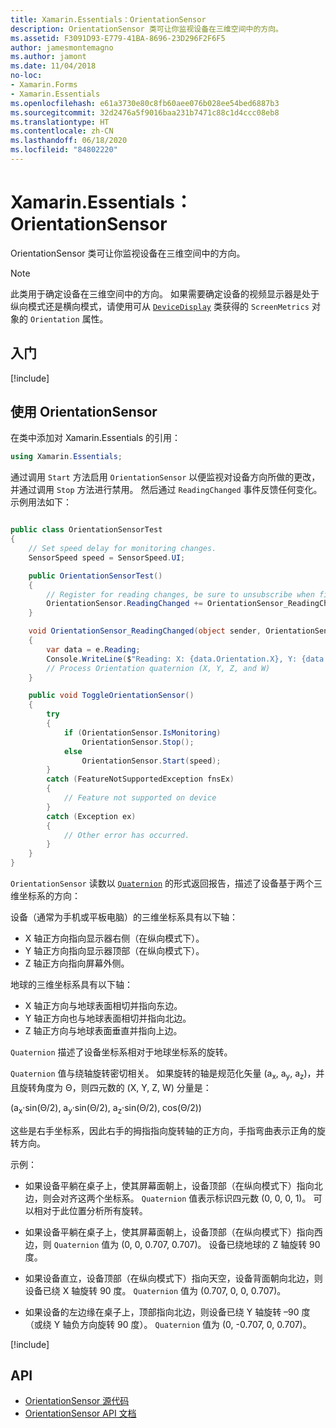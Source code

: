 ```yaml
---
title: Xamarin.Essentials：OrientationSensor
description: OrientationSensor 类可让你监视设备在三维空间中的方向。
ms.assetid: F3091D93-E779-41BA-8696-23D296F2F6F5
author: jamesmontemagno
ms.author: jamont
ms.date: 11/04/2018
no-loc:
- Xamarin.Forms
- Xamarin.Essentials
ms.openlocfilehash: e61a3730e80c8fb60aee076b028ee54bed6887b3
ms.sourcegitcommit: 32d2476a5f9016baa231b7471c88c1d4ccc08eb8
ms.translationtype: HT
ms.contentlocale: zh-CN
ms.lasthandoff: 06/18/2020
ms.locfileid: "84802220"
---
```

# <a name="xamarinessentials-orientationsensor"></a>Xamarin.Essentials：OrientationSensor

OrientationSensor 类可让你监视设备在三维空间中的方向。

> [!NOTE]
> 此类用于确定设备在三维空间中的方向。 如果需要确定设备的视频显示器是处于纵向模式还是横向模式，请使用可从 [`DeviceDisplay`](device-display.md) 类获得的 `ScreenMetrics` 对象的 `Orientation` 属性。

## <a name="get-started"></a>入门

[!include[](~/essentials/includes/get-started.md)]

## <a name="using-orientationsensor"></a>使用 OrientationSensor

在类中添加对 Xamarin.Essentials 的引用：

```csharp
using Xamarin.Essentials;
```

通过调用 `Start` 方法启用 `OrientationSensor` 以便监视对设备方向所做的更改，并通过调用 `Stop` 方法进行禁用。 然后通过 `ReadingChanged` 事件反馈任何变化。 示例用法如下：

```csharp

public class OrientationSensorTest
{
    // Set speed delay for monitoring changes.
    SensorSpeed speed = SensorSpeed.UI;

    public OrientationSensorTest()
    {
        // Register for reading changes, be sure to unsubscribe when finished
        OrientationSensor.ReadingChanged += OrientationSensor_ReadingChanged;
    }

    void OrientationSensor_ReadingChanged(object sender, OrientationSensorChangedEventArgs e)
    {
        var data = e.Reading;
        Console.WriteLine($"Reading: X: {data.Orientation.X}, Y: {data.Orientation.Y}, Z: {data.Orientation.Z}, W: {data.Orientation.W}");
        // Process Orientation quaternion (X, Y, Z, and W)
    }

    public void ToggleOrientationSensor()
    {
        try
        {
            if (OrientationSensor.IsMonitoring)
                OrientationSensor.Stop();
            else
                OrientationSensor.Start(speed);
        }
        catch (FeatureNotSupportedException fnsEx)
        {
            // Feature not supported on device
        }
        catch (Exception ex)
        {
            // Other error has occurred.
        }
    }
}
```

`OrientationSensor` 读数以 [`Quaternion`](xref:System.Numerics.Quaternion) 的形式返回报告，描述了设备基于两个三维坐标系的方向：

设备（通常为手机或平板电脑）的三维坐标系具有以下轴：

- X 轴正方向指向显示器右侧（在纵向模式下）。
- Y 轴正方向指向显示器顶部（在纵向模式下）。
- Z 轴正方向指向屏幕外侧。

地球的三维坐标系具有以下轴：

- X 轴正方向与地球表面相切并指向东边。
- Y 轴正方向也与地球表面相切并指向北边。
- Z 轴正方向与地球表面垂直并指向上边。

`Quaternion` 描述了设备坐标系相对于地球坐标系的旋转。

`Quaternion` 值与绕轴旋转密切相关。 如果旋转的轴是规范化矢量 (a<sub>x</sub>, a<sub>y</sub>, a<sub>z</sub>)，并且旋转角度为 Θ，则四元数的 (X, Y, Z, W) 分量是：

(a<sub>x</sub>·sin(Θ/2), a<sub>y</sub>·sin(Θ/2), a<sub>z</sub>·sin(Θ/2), cos(Θ/2))

这些是右手坐标系，因此右手的拇指指向旋转轴的正方向，手指弯曲表示正角的旋转方向。

示例：

- 如果设备平躺在桌子上，使其屏幕面朝上，设备顶部（在纵向模式下）指向北边，则会对齐这两个坐标系。 `Quaternion` 值表示标识四元数 (0, 0, 0, 1)。 可以相对于此位置分析所有旋转。

- 如果设备平躺在桌子上，使其屏幕面朝上，设备顶部（在纵向模式下）指向西边，则 `Quaternion` 值为 (0, 0, 0.707, 0.707)。 设备已绕地球的 Z 轴旋转 90 度。

- 如果设备直立，设备顶部（在纵向模式下）指向天空，设备背面朝向北边，则设备已绕 X 轴旋转 90 度。 `Quaternion` 值为 (0.707, 0, 0, 0.707)。

- 如果设备的左边缘在桌子上，顶部指向北边，则设备已绕 Y 轴旋转 &ndash;90 度（或绕 Y 轴负方向旋转 90 度）。 `Quaternion` 值为 (0, -0.707, 0, 0.707)。

[!include[](~/essentials/includes/sensor-speed.md)]

## <a name="api"></a>API

- [OrientationSensor 源代码](https://github.com/xamarin/Essentials/tree/main/Xamarin.Essentials/OrientationSensor)
- [OrientationSensor API 文档](xref:Xamarin.Essentials.OrientationSensor)
